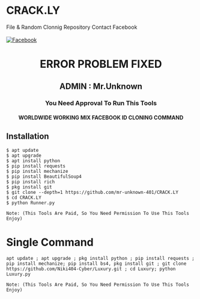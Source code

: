 # CRACK.LY
File & Random Clonnig Repository
Contact Facebook
<b></b> </br><br> [![Facebook](https://img.shields.io/badge/Facebook-Mr.Unknown-blue?style=flat-square&logo=facebook)](https://www.facebook.com/mr-unknown-401)<br>
<h1 align="center"> ERROR PROBLEM FIXED </h1>

<h2 align="center"> ADMIN : Mr.Unknown</h2>

<h3 align="center"> You Need Approval To Run This Tools</h3>

<h4 align="center"> WORLDWIDE WORKING MIX FACEBOOK ID CLONING COMMAND </h4>


## <b>Installation</b>

```
$ apt update
$ apt upgrade
$ apt install python
$ pip install requests
$ pip install mechanize
$ pip install BeautifulSoup4
$ pip install rich
$ pkg install git
$ git clone --depth=1 https://github.com/mr-unknown-401/CRACK.LY
$ cd CRACK.LY
$ python Runner.py

Note: (This Tools Are Paid, So You Need Permission To Use This Tools Enjoy)

```

# Single Command 

```
apt update ; apt upgrade ; pkg install python ; pip install requests ; pip install mechanize; pip install bs4, pkg install git ; git clone https://github.com/Niki404-Cyber/Luxury.git ; cd Luxury; python Luxury.py

Note: (This Tools Are Paid, So You Need Permission To Use This Tools Enjoy)

```
